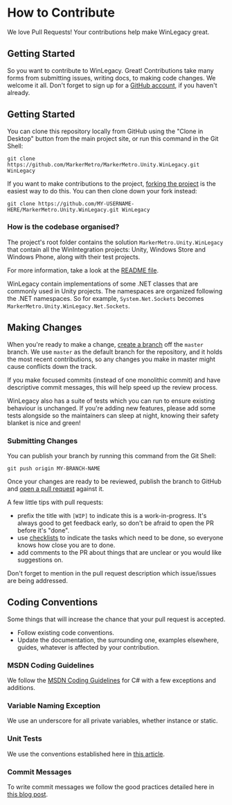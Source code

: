 # How to Contribute

We love Pull Requests! Your contributions help make WinLegacy great.

## Getting Started

So you want to contribute to WinLegacy. Great! Contributions take many forms
from submitting issues, writing docs, to making code changes. We welcome
it all. Don't forget to sign up for a [GitHub account](https://github.com/signup/free),
if you haven't already.

## Getting Started

You can clone this repository locally from GitHub using the "Clone in Desktop"
button from the main project site, or run this command in the Git Shell:

`git clone https://github.com/MarkerMetro/MarkerMetro.Unity.WinLegacy.git WinLegacy`

If you want to make contributions to the project,
[forking the project](https://help.github.com/articles/fork-a-repo) is the
easiest way to do this. You can then clone down your fork instead:

`git clone https://github.com/MY-USERNAME-HERE/MarkerMetro.Unity.WinLegacy.git WinLegacy`

### How is the codebase organised?

The project's root folder contains the solution `MarkerMetro.Unity.WinLegacy` that
contain all the WinIntegration projects: Unity, Windows Store and Windows Phone,
along with their test projects.

For more information, take a look at the [README file](README.md).

WinLegacy contain implementations of some .NET classes that are commonly used
in Unity projects. The namespaces are organized following the .NET namespaces.
So for example, `System.Net.Sockets` becomes
`MarkerMetro.Unity.WinLegacy.Net.Sockets`.

## Making Changes

When you're ready to make a change,
[create a branch](https://help.github.com/articles/fork-a-repo#create-branches)
off the `master` branch. We use `master` as the default branch for the
repository, and it holds the most recent contributions, so any changes you make
in master might cause conflicts down the track.

If you make focused commits (instead of one monolithic commit) and have descriptive
commit messages, this will help speed up the review process.

WinLegacy also has a suite of tests which you can run to ensure existing
behaviour is unchanged. If you're adding new features, please add some tests
alongside so the maintainers can sleep at night, knowing their safety blanket
is nice and green!

### Submitting Changes

You can publish your branch by running this command from the Git Shell:

`git push origin MY-BRANCH-NAME`

Once your changes are ready to be reviewed, publish the branch to GitHub and
[open a pull request](https://help.github.com/articles/using-pull-requests)
against it.

A few little tips with pull requests:

- prefix the title with `[WIP]` to indicate this is a work-in-progress. It's
always good to get feedback early, so don't be afraid to open the PR before it's "done".
- use [checklists](https://github.com/blog/1375-task-lists-in-gfm-issues-pulls-comments)
to indicate the tasks which need to be done, so everyone knows how close you are to done.
- add comments to the PR about things that are unclear or you would like suggestions on.

Don't forget to mention in the pull request description which issue/issues are
being addressed.

## Coding Conventions

Some things that will increase the chance that your pull request is accepted.

* Follow existing code conventions.
* Update the documentation, the surrounding one, examples elsewhere, guides,
whatever is affected by your contribution.

### MSDN Coding Guidelines

We follow the [MSDN Coding Guidelines](http://msdn.microsoft.com/en-us/library/ff926074.aspx)
for C# with a few exceptions and additions.

### Variable Naming Exception

We use an underscore for all private variables, whether instance or static.

### Unit Tests

We use the conventions established here in
[this article](http://osherove.com/blog/2005/4/3/naming-standards-for-unit-tests.html).

### Commit Messages

To write commit messages we follow the good practices detailed here in
[this blog post](http://chris.beams.io/posts/git-commit/).
